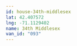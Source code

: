 ```yaml
---
id: house-34th-middlesex
lat: 42.407572
lng: -71.1129402
name: 34th Middlesex
van_id: "093"
---
```

